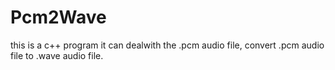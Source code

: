 # Pcm2Wave
this is a c++ program 
it can dealwith the .pcm audio file,  convert .pcm audio file to .wave audio file.
